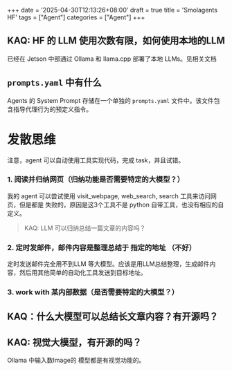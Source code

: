 +++
date = '2025-04-30T12:13:26+08:00'
draft = true
title = 'Smolagents HF'
tags = ["Agent"]
categories = ["Agent"]
+++




## KAQ: HF 的 LLM 使用次数有限，如何使用本地的LLM

已经在 Jetson 中部通过 Ollama 和 llama.cpp 部署了本地 LLMs。见相关文档

## `prompts.yaml` 中有什么

Agents 的 System Prompt 存储在一个单独的 `prompts.yaml` 文件中。该文件包含指导代理行为的预定义指令。


# 发散思维

注意，agent 可以自动使用工具实现代码，完成 task，并且试错。

### 1. 阅读并归纳网页（归纳功能是否需要特定的大模型？）

我的 agent 可以尝试使用 visit_webpage, web_search, search 工具来访问网页，但是都是 失败的，原因是这3个工具不是 python 自带工具，也没有相应的自定义。

> KAQ: LLM 可以归纳总结一篇文章的内容吗？

### 2. 定时发邮件，邮件内容是整理总结于 指定的地址 （不好）

定时发送邮件完全用不到LLM 等大模型。应该是用LLM总结整理，生成邮件内容，然后用其他简单的自动化工具发送到目标地址。


### 3. work with 某内部数据（是否需要特定的大模型？）

## KAQ：什么大模型可以总结长文章内容？有开源吗？

## KAQ: 视觉大模型，有开源的吗？

Ollama 中输入数Image的 模型都是有视觉功能的。
